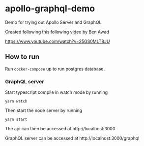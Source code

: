 # apollo-graphql-demo

Demo for trying out Apollo Server and GraphQL

Created following this following video by Ben Awad

https://www.youtube.com/watch?v=25GS0MLT8JU

## How to run

Run `docker-compose` up to run postgres database.

### GraphQL server

Start typescript compile in watch mode by running

```
yarn watch
```

Then start the node server by running

```
yarn start
```

The api can then be accessed at http://localhost:3000

GraphQL server can be accessed at http://localhost:3000/graphql
